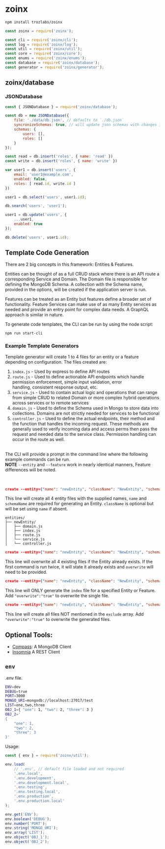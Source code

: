 # zoinx

```bash
npm install trozlabs/zoinx
```

```js
const zoinx = require('zoinx');

const cli = require('zoinx/cli');
const log = require('zoinx/log');
const util = require('zoinx/util');
const core = require('zoinx/core');
const enums = require('zoinx/enums');
const database = require('zoinx/database');
const generator = require('zoinx/generator');
```

## zoinx/database

### JSONDatabase

```js
const { JSONDatabase } = require('zoinx/database');

const db = new JSONDatabase({
    file: './data/db.json', // defaults to `./db.json`
    syncronizeSchemas: true, // will update json schemas with changes in `schemas`.
    schemas: {
        users: [],
        roles: []
    }
});

const read = db.insert('roles', { name: 'read' })
const write = db.insert('roles', { name: 'write' })

var user1 = db.insert('users', { 
    email: 'user1@example.com', 
    enabled: false,
    roles: [ read.id, write.id ] 
})

user1 = db.select('users', user1.id);

db.search('users', 'user1');

user1 = db.update('users', {
    ...user1,
    enabled: true
});

db.delete('users', user1.id);

```

## Template Code Generation

There are 2 big concepts in this framework: Entities & Features.

Entities can be thought of as a full CRUD stack where there is an API route a
corresponding Service and Domain. The Domain file is responsible for defining
the MongoDB Schema. A collection with the Schema name, provided in the
options, will be created if the application server is run.

Features can be treated as an Entity but features define a broader set of
functionality. Feature Services can make use of as many Entity services as
needed and provide an entry point for complex data needs. A GraphQL
approach is similar in nature.

To generate code templates, the CLI can be run by using the node script:

```bash
npm run start-cli
```

### Example Template Generators

Template generator will create 1 to 4 files for an entity or a feature
depending on configuration. The files created are:

1. `index.js`    - Used by express to define API routes
2. `route.js`    - Used to define actionable API endpoints which handle
   permission enforcement, simple input validation, error  
   handling, consistent response output, etc.
3. `service.js`  - Used to contain actual logic and operations that can
   range from simple CRUD to related Domain or more complex
   hybrid operations across services or to remote services
4. `domain.js`   - Used to define the Schema used in Mongo to store data
   into collections. Domains are not strictly needed for
   services to be functional
5. `controller.js`   - Used to define the actual endpoints, their method and
   the function that handles the incoming request. These methods are generally
   used to verify incoming data and access perms then pass the request and
   needed data to the service class. Permission handling can occur in the
   route as well.


</br>The CLI will provide a prompt in the command line where the following example
commands can be run.</br>
**NOTE**
`--entity` and `--feature` work in nearly identical manners, Feature
differences will be noted.</br></br></br>

```json
create --entity={"name": "newEntity", "className": "NewEntity", "schemaName": "test.newEntity"}
```

This line will create all 4 entity files with the supplied names, `name`
and `schemaName` are required for generating an Entity. `className` is
optional but will be set using `name` if absent.

    entities/
    ├── newEntity/
    │   ├── domain.js
    │   ├── index.js
    │   ├── route.js
    │   └── service.js
    │   └── controller.js
    

```json
create --entity={"name": "newEntity", "className": "NewEntity", "schemaName": "test.newEntity", "overwrite":"true"}
```

This line will overwrite all 4 existing files if the Entity already exists.
If the first command is run twice, it will state it already exists and
`overwrite` will need to be provided.

```json
create --entity={"name": "newEntity", "className": "NewEntity", "schemaName": "test.newEntity", "only": "index"}
```

This line will ONLY generate the `index` file for a specified Entity or
Feature. Add `"overwrite":"true"` to overwrite the single file.

```json
create --entity={"name": "newEntity", "className": "NewEntity", "schemaName": "test.newEntity", "exclude": ["domain","service"]}
```

This line will create all files NOT mentioned in the `exclude` array.
Add `"overwrite":"true"` to overwrite the generated files.


## Optional Tools:

- [Compass](https://www.mongodb.com/products/compass): A MongoDB Client
- [Insomnia](https://insomnia.rest/download) A REST Client

## `env`

.env file.

```sh
ENV=dev
DEBUG=true
PORT=3000
MONGO_URI=mongodb://localhost:27017/test
LIST=one,two,three
OBJ_1={ "one": 1, "two": 2, "three": 3 }
OBJ_2='
{
    "one": 1, 
    "two": 2, 
    "three": 3 
}'
```

Usage:

```js
const { env } = require('zoinx/util');

env.load(
    // '.env', // default file loaded and not required
    '.env.local',
    '.env.development',
    '.env.development.local',
    '.env.testing',
    '.env.testing.local',
    '.env.production',
    '.env.production.local'
);

env.get('ENV');
env.boolean('DEBUG');
env.number('PORT');
env.string('MONGO_URI');
env.array('LIST');
env.object('OBJ_1');
env.object('OBJ_2');
```

